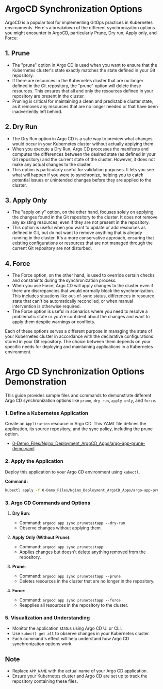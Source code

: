
# ArgoCD Synchronization Options

ArgoCD is a popular tool for implementing GitOps practices in Kubernetes environments. Here's a breakdown of the different synchronization options you might encounter in ArgoCD, particularly Prune, Dry run, Apply only, and Force:

## 1. Prune
- The "prune" option in Argo CD is used when you want to ensure that the Kubernetes cluster's state exactly matches the state defined in your Git repository.
- If there are resources in the Kubernetes cluster that are no longer defined in the Git repository, the "prune" option will delete these resources. This ensures that all and only the resources defined in your repository are present in the cluster.
- Pruning is critical for maintaining a clean and predictable cluster state, as it removes any resources that are no longer needed or that have been inadvertently left behind.

## 2. Dry Run
- The Dry Run option in Argo CD is a safe way to preview what changes would occur in your Kubernetes cluster without actually applying them.
- When you execute a Dry Run, Argo CD processes the manifests and computes the differences between the desired state (as defined in your Git repository) and the current state of the cluster. However, it does not make any actual changes to the cluster.
- This option is particularly useful for validation purposes. It lets you see what will happen if you were to synchronize, helping you to catch potential issues or unintended changes before they are applied to the cluster.

## 3. Apply Only
- The "apply only" option, on the other hand, focuses solely on applying the changes found in the Git repository to the cluster. It does not remove any existing resources, even if they are not present in the repository.
- This option is useful when you want to update or add resources as defined in Git, but do not want to remove anything that is already running in the cluster. It's a more conservative approach, ensuring that existing configurations or resources that are not managed through the current Git repository are not disturbed.

## 4. Force
- The Force option, on the other hand, is used to override certain checks and constraints during the synchronization process.
- When you use Force, Argo CD will apply changes to the cluster even if there are discrepancies that would normally block the synchronization. This includes situations like out-of-sync status, differences in resource state that can't be automatically reconciled, or when manual intervention is otherwise required.
- The Force option is useful in scenarios where you need to resolve a problematic state or you're confident about the changes and want to apply them despite warnings or conflicts.

Each of these options serves a different purpose in managing the state of your Kubernetes cluster in accordance with the declarative configurations stored in your Git repository. The choice between them depends on your specific needs for deploying and maintaining applications in a Kubernetes environment.




# Argo CD Synchronization Options Demonstration

This guide provides sample files and commands to demonstrate different Argo CD synchronization options like `prune`, `dry run`, `apply only`, and `force`.

### 1. Define a Kubernetes Application
Create an `Application` resource in Argo CD. This YAML file defines the application, its source repository, and the sync policy, including the prune option.

- [0-Demo_Files/Nginx_Deployment_ArgoCD_Apps/argo-app-prune-demo.yaml](https://github.com/NguyenDuong21/ArgoCD-Complete-Master-Course/blob/main/0-Demo_Files/Nginx_Deployment_ArgoCD_Apps/argo-app-prune-demo.yaml)

### 2. Apply the Application
Deploy this application to your Argo CD environment using `kubectl`.

**Command:**
```bash
kubectl apply -f 0-Demo_Files/Nginx_Deployment_ArgoCD_Apps/argo-app-prune-demo.yaml
```


### 3. Argo CD Commands and Options

1. **Dry Run**:
   - Command: `argocd app sync prunetestapp --dry-run`
   - Observe changes without applying them.

2. **Apply Only (Without Prune)**:
   - Command: `argocd app sync prunetestapp`
   - Applies changes but doesn't delete anything removed from the repository.

3. **Prune**:
   - Command: `argocd app sync prunetestapp --prune`
   - Deletes resources in the cluster that are no longer in the repository.

4. **Force**:
   - Command: `argocd app sync prunetestapp --force`
   - Reapplies all resources in the repository to the cluster.

### 5. Visualization and Understanding

- Monitor the application status using Argo CD UI or CLI.
- Use `kubectl get all` to observe changes in your Kubernetes cluster.
- Each command's effect will help understand how Argo CD synchronization options work.

## Note

- Replace `APP_NAME` with the actual name of your Argo CD application.
- Ensure your Kubernetes cluster and Argo CD are set up to track the repository containing these files.
